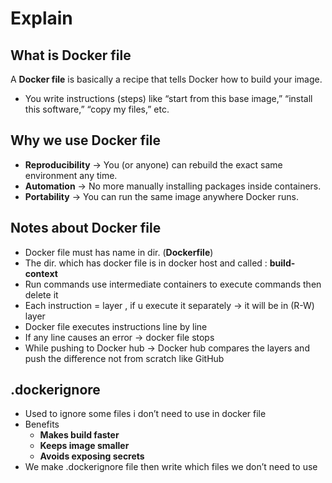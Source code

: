 # Explain

## What is Docker file

A **Docker file** is basically a recipe that tells Docker how to build your image.

- You write instructions (steps) like “start from this base image,” “install this software,” “copy my files,” etc.

## Why we use Docker file

- **Reproducibility** → You (or anyone) can rebuild the exact same environment any time.
- **Automation** → No more manually installing packages inside containers.
- **Portability** → You can run the same image anywhere Docker runs.

## Notes about Docker file

- Docker file must has name in dir. (**Dockerfile**)
- The dir. which has docker file is in docker host and called : **build-context**
- Run commands use intermediate containers to execute commands then delete it
- Each instruction = layer , if u execute it separately → it will be in (R-W) layer
- Docker file executes instructions line by line
- If any line causes an error → docker file stops
- While pushing to Docker hub → Docker hub compares the layers and push the difference not from scratch like GitHub

## .dockerignore

- Used to ignore some files i don’t need to use in docker file
- Benefits
    - **Makes build faster**
    - **Keeps image smaller**
    - **Avoids exposing secrets**
- We make .dockerignore file then write which files we don’t need to use